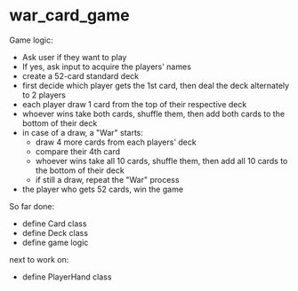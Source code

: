 # war_card_game

Game logic:
- Ask user if they want to play
- If yes, ask input to acquire the players' names 
- create a 52-card standard deck
- first decide which player gets the 1st card, then deal the deck alternately to 2 players
- each player draw 1 card from the top of their respective deck
- whoever wins take both cards, shuffle them, then add both cards to the bottom of their deck
- in case of a draw, a "War" starts:
    - draw 4 more cards from each players' deck
    - compare their 4th card
    - whoever wins take all 10 cards, shuffle them, then add all 10 cards to the bottom of their deck
    - if still a draw, repeat the "War" process
- the player who gets 52 cards, win the game

So far done:
- define Card class
- define Deck class
- define game logic

next to work on:
- define PlayerHand class
